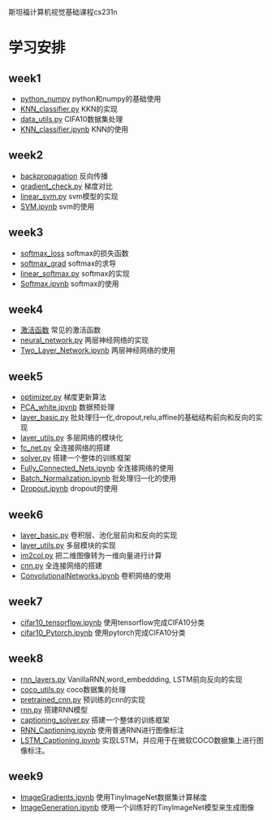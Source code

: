 斯坦福计算机视觉基础课程cs231n

# 学习安排

## week1
- [python_numpy](https://github.com/lizhe960118/cs231n/blob/master/python_numpy/python_and_numpy.ipynb) python和numpy的基础使用
- [KNN_classifier.py](https://github.com/lizhe960118/cs231n/blob/master/assignment1/cs231n/classifiers/KNN_classifier.py) KKN的实现
- [data_utils.py](https://github.com/lizhe960118/cs231n/blob/master/assignment1/cs231n/data_utils.py) CIFA10数据集处理
- [KNN_classifier.ipynb](https://github.com/lizhe960118/cs231n/blob/master/assignment1/KNN_classifier.ipynb) KNN的使用

## week2
- [backpropagation]() 反向传播
- [gradient_check.py](https://github.com/lizhe960118/cs231n/blob/master/assignment1/cs231n/gradient_check.py) 梯度对比
- [linear_svm.py](https://github.com/lizhe960118/cs231n/blob/master/assignment1/cs231n/classifiers/linear_svm.py) svm模型的实现
- [SVM.ipynb](https://github.com/lizhe960118/cs231n/blob/master/assignment1/LinearSVM_classifier.ipynb) svm的使用

## week3
- [softmax_loss]() softmax的损失函数
- [softmax_grad](https://juejin.im/post/5b3cd0516fb9a04fb21288df) softmax的求导
- [linear_softmax.py](https://github.com/lizhe960118/cs231n/blob/master/assignment1/cs231n/classifiers/linear_softmax.py) softmax的实现
- [Softmax.ipynb](https://github.com/lizhe960118/cs231n/blob/master/assignment1/LinearSoftmax_classifier.ipynb) softmax的使用

## week4
- [激活函数](https://zhuanlan.zhihu.com/p/21462488?refer=intelligentunit) 常见的激活函数
- [neural_network.py](https://github.com/lizhe960118/cs231n/blob/master/assignment1/cs231n/classifiers/Neural_network.py) 两层神经网络的实现
- [Two_Layer_Network.ipynb](https://github.com/lizhe960118/cs231n/blob/master/assignment1/Two_layer_network.ipynb) 两层神经网络的使用

## week5
- [optimizer.py](https://github.com/lizhe960118/cs231n/blob/master/assignment2/cs231n/optimizer.py) 梯度更新算法
- [PCA_white.ipynb](https://github.com/lizhe960118/cs231n/blob/master/assignment2/PCA_white.ipynb) 数据预处理
- [layer_basic.py](https://github.com/lizhe960118/cs231n/blob/master/assignment2/cs231n/layer_basic.py) 批处理归一化,dropout,relu,affine的基础结构前向和反向的实现
- [layer_utils.py](https://github.com/lizhe960118/cs231n/blob/master/assignment2/cs231n/layer_utils.py) 多层网络的模块化
- [fc_net.py](https://github.com/lizhe960118/cs231n/blob/master/assignment2/cs231n/classifiers/fc_net.py) 全连接网络的搭建
- [solver.py](https://github.com/lizhe960118/cs231n/blob/master/assignment2/cs231n/solver.py) 搭建一个整体的训练框架
- [Fully_Connected_Nets.ipynb](https://github.com/lizhe960118/cs231n/blob/master/assignment2/Fully_Connected_Nets.ipynb) 全连接网络的使用
- [Batch_Normalization.ipynb](https://github.com/lizhe960118/cs231n/blob/master/assignment2/Batch_Normalization.ipynb) 批处理归一化的使用
- [Dropout.ipynb](https://github.com/lizhe960118/cs231n/blob/master/assignment2/Dropout.ipynb) dropout的使用

## week6
- [layer_basic.py](https://github.com/lizhe960118/cs231n/blob/master/assignment2/cs231n/layer_basic.py) 卷积层、池化层前向和反向的实现
- [layer_utils.py](https://github.com/lizhe960118/cs231n/blob/master/assignment2/cs231n/layer_utils.py) 多层模块的实现
- [im2col.py](https://github.com/lizhe960118/cs231n/blob/master/assignment2/cs231n/im2col.py) 把二维图像转为一维向量进行计算
- [cnn.py](https://github.com/lizhe960118/cs231n/blob/master/assignment2/cs231n/classifiers/cnn.py) 全连接网络的搭建
- [ConvolutionalNetworks.ipynb](https://github.com/lizhe960118/cs231n/blob/master/assignment2/ConvolutionalNetworks.ipynb) 卷积网络的使用

## week7
- [cifar10_tensorflow.ipynb](https://github.com/lizhe960118/cs231n/blob/master/assignment2/cifar10_tensorflow.ipynb) 使用tensorflow完成CIFA10分类
- [cifar10_Pytorch.ipynb](https://github.com/lizhe960118/cs231n/blob/master/assignment2/cifar10_pytorch.ipynb) 使用pytorch完成CIFA10分类

## week8
- [rnn_layers.py]()  VanillaRNN,word_embeddding, LSTM前向反向的实现
- [coco_utils.py]() coco数据集的处理
- [pretrained_cnn.py]() 预训练的cnn的实现
- [rnn.py]() 搭建RNN模型
- [captioning_solver.py]() 搭建一个整体的训练框架
- [RNN_Captioning.ipynb]() 使用普通RNN进行图像标注
- [LSTM_Captioning.ipynb]() 实现LSTM，并应用于在微软COCO数据集上进行图像标注。

## week9
- [ImageGradients.ipynb]() 使用TinyImageNet数据集计算梯度
- [ImageGeneration.ipynb]() 使用一个训练好的TinyImageNet模型来生成图像